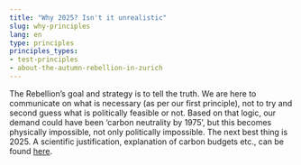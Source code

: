 ```yaml
---
title: "Why 2025? Isn't it unrealistic"
slug: why-principles
lang: en
type: principles
principles_types: 
- test-principles
- about-the-autumn-rebellion-in-zurich
---
```


The Rebellion’s goal and strategy is to tell the truth. We are here to communicate on what is necessary (as per our first principle), not to try and second guess what is politically feasible or not. Based on that logic, our demand could have been ‘carbon neutrality by 1975’, but this becomes physically impossible, not only politically impossible. The next best thing is 2025. A scientific justification, explanation of carbon budgets etc., can be found [here](https://www.scientistsforxr.earth/why2025).
